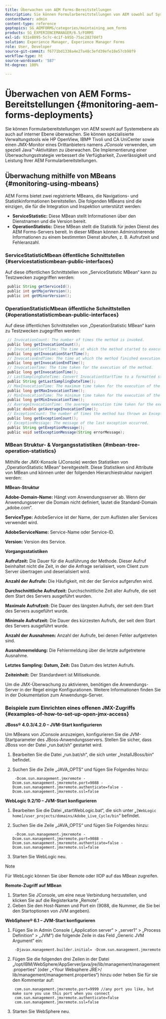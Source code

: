 ```yaml
---
title: Überwachen von AEM Forms-Bereitstellungen
description: Sie können Formularbereitstellungen von AEM sowohl auf Systemebene als auch auf interner Ebene überwachen. Erfahren Sie mehr über das Überwachen von AEM Forms-Bereitstellungen für dieses Dokument.
contentOwner: admin
content-type: reference
geptopics: SG_AEMFORMS/categories/maintaining_aem_forms
products: SG_EXPERIENCEMANAGER/6.5/FORMS
exl-id: 931e8095-5c7c-4c1f-b95b-75ac2827d4f3
solution: Experience Manager, Experience Manager Forms
role: User, Developer
source-git-commit: f6771bd1338a4e27a48c3efd39efe18e57cb98f9
workflow-type: ht
source-wordcount: '587'
ht-degree: 100%

---
```


# Überwachen von AEM Forms-Bereitstellungen {#monitoring-aem-forms-deployments}

Sie können Formularbereitstellungen von AEM sowohl auf Systemebene als auch auf interner Ebene überwachen. Sie können spezialisierte Verwaltungstools wie HP OpenView, IBM® Tivoli und CA UniCenter sowie einen JMX-Monitor eines Drittanbieters namens *JConsole* verwenden, um speziell Java™-Aktivitäten zu überwachen. Die Implementierung einer Überwachungsstrategie verbessert die Verfügbarkeit, Zuverlässigkeit und Leistung Ihrer AEM Formularbereitstellungen.

<!-- For more information about monitoring AEM forms deployments, see [A technical guide for monitoring AEM forms deployments](https://www.adobe.com/devnet/livecycle/pdfs/lc_monitoring_wp_ue.pdf). This URL is 404. No suitable replacement URL was found after a search. Do not make this link live if it is dead! -->

## Überwachung mithilfe von MBeans {#monitoring-using-mbeans}

AEM Forms bietet zwei registrierte MBeans, die Navigations- und Statistikinformationen bereitstellen. Die folgenden MBeans sind die einzigen, die für die Integration und Inspektion unterstützt werden:

* **ServiceStatistic:** Diese MBean stellt Informationen über den Dienstnamen und die Version bereit.
* **OperationStatistic:** Diese MBean stellt die Statistik für jeden Dienst des AEM Forms-Servers bereit. In dieser MBean können Administrierende Informationen zu einem bestimmten Dienst abrufen, z. B. Aufrufzeit und Fehleranzahl.

### ServiceStatisticMbean öffentliche Schnittstellen {#servicestatisticmbean-public-interfaces}

Auf diese öffentlichen Schnittstellen von „ServiceStatistic MBean“ kann zu Testzwecken zugegriffen werden:

```java
 public String getServiceId();
 public int getMajorVersion();
 public int getMinorVersion();
```

### OperationStatisticMbean öffentliche Schnittstellen {#operationstatisticmbean-public-interfaces}

Auf diese öffentlichen Schnittstellen von „OperationStatistic MBean“ kann zu Testzwecken zugegriffen werden:

```java
 // InvocationCount: The number of times the method is invoked.
 public long getInvocationCount();
 // InvocationStartTime: The time at which the method started to execute.
 public long getInvocationStartTime();
 // InvocationEndTime: The time at which the method finished execution.
 public long getInvocationEndTime();
 // InvocationTime: The time taken for the execution of the method.
 public long getInvocationTime();
 // LastSamplingDateTime: Convert InvocationStartTime to a formatted string
 public String getLastSamplingDateTime();
 // MaxInvocationTime: The maximum time taken for the execution of the method.
 public long getMaxInvocationTime();
 // MinInvocationTime: The minimum time taken for the execution of the method.
 public long getMinInvocationTime();
 // AverageInvocationTime: the averege execution time taken for the execution of the method.
 public double getAverageInvocationTime();
 // ExceptionCount: The number of times the method has thrown an Exception.
 public long getExceptionCount();
 // ExceptionMessage: The message of the last exception occurred.
 public String getExeptionMessage();
 public void setExceptionMessage(String errorMessage);
```

### MBean Struktur- &amp; Vorgangsstatistiken {#mbean-tree-operation-statistics}

Mithilfe der JMX-Konsole (JConsole) werden Statistiken von „OperationStatistic MBean“ bereitgestellt. Diese Statistiken sind Attribute von MBean und können unter der folgenden Hierarchiestruktur navigiert werden:

**MBean-Struktur**

**Adobe-Domain-Name:** Hängt vom Anwendungsserver ab. Wenn der Anwendungsserver die Domain nicht definiert, lautet die Standard-Domain „adobe.com“.

**ServiceType:** AdobeService ist der Name, der zum Auflisten aller Services verwendet wird.

**AdobeServiceName:** Service-Name oder Service-ID.

**Version:** Version des Service.

**Vorgangsstatistiken**

**Aufrufzeit:** Die Dauer für die Ausführung der Methode. Dieser Aufruf beinhaltet nicht die Zeit, in der die Anfrage serialisiert, vom Client zum Server übertragen und deserialisiert wird.

**Anzahl der Aufrufe:** Die Häufigkeit, mit der der Service aufgerufen wird.

**Durchschnittliche Aufrufzeit:** Durchschnittliche Zeit aller Aufrufe, die seit dem Start des Servers ausgeführt wurden.

**Maximale Aufrufzeit:** Die Dauer des längsten Aufrufs, der seit dem Start des Servers ausgeführt wurde.

**Minimale Aufrufzeit:** Die Dauer des kürzesten Aufrufs, der seit dem Start des Servers ausgeführt wurde.

**Anzahl der Ausnahmen:** Anzahl der Aufrufe, bei denen Fehler aufgetreten sind.

**Ausnahmemeldung:** Die Fehlermeldung über die letzte aufgetretene Ausnahme.

**Letztes Sampling: Datum, Zeit:** Das Datum des letzten Aufrufs.

**Zeiteinheit:** Der Standardwert ist Millisekunde.

Um die JMX-Überwachung zu aktivieren, benötigen die Anwendungs-Server in der Regel einige Konfigurationen. Weitere Informationen finden Sie in der Dokumentation zum Anwendungs-Server.

### Beispiele zum Einrichten eines offenen JMX-Zugriffs {#examples-of-how-to-set-up-open-jmx-access}

**JBoss® 4.0.3/4.2.0 – JVM-Start konfigurieren**

Um MBeans von JConsole anzuzeigen, konfigurieren Sie die JVM-Startparameter des JBoss-Anwendungsservers. Stellen Sie sicher, dass JBoss von der Datei „run.bat/sh“ gestartet wird.

1. Bearbeiten Sie die Datei „run.bat/sh“, die sich unter „InstallJBoss/bin“ befindet.
1. Suchen Sie die Zeile „JAVA_OPTS“ und fügen Sie Folgendes hinzu:

   ```shell
    -Dcom.sun.management.jmxremote -Dcom.sun.management.jmxremote.port=9088 -Dcom.sun.management.jmxremote.authenticate=false -Dcom.sun.management.jmxremote.ssl=false
   ```

**WebLogic 9.2/10 – JVM-Start konfigurieren**

1. Bearbeiten Sie die Datei „startWebLogic.bat“, die sich unter „`[WebLogic home]/user_projects/domains/Adobe_Live_Cycle/bin`“ befindet.
1. Suchen Sie die Zeile „JAVA_OPTS“ und fügen Sie Folgendes hinzu:

   ```shell
    -Dcom.sun.management.jmxremote -Dcom.sun.management.jmxremote.port=9088 -Dcom.sun.management.jmxremote.authenticate=false -Dcom.sun.management.jmxremote.ssl=false
   ```

1. Starten Sie WebLogic neu.

>[!NOTE]
>
>Für WebLogic können Sie über Remote oder IIOP auf das MBean zugreifen.

**Remote-Zugriff auf MBean**

1. Starten Sie JConsole, um eine neue Verbindung herzustellen, und klicken Sie auf die Registerkarte „Remote“.
1. Geben Sie den Host-Namen und Port ein (9088, die Nummer, die Sie bei den Startoptionen von JVM angeben).

**WebSphere® 6.1 – JVM-Start konfigurieren**

1. Fügen Sie in Admin Console („Application server“ > „server1“ > „Process Definition“ > „JVM“) die folgende Zeile in das Feld „Generic JVM Argument“ ein:

   ```shell
    -Djavax.management.builder.initial= -Dcom.sun.management.jmxremote
   ```

1. Fügen Sie die folgenden drei Zeilen in der Datei „/opt/IBM/WebSphere/AppServer/java/jre/lib/management/management.properties“ (oder „&lt;Your Websphere JRE>/ lib/management/management.properties“) hinzu oder heben Sie für sie den Kommentar auf:

   ```shell
    com.sun.management.jmxremote.port=9999 //any port you like, but make sure you use this port when you connect
    com.sun.management.jmxremote.authenticate=false
    com.sun.management.jmxremote.ssl=false
   ```

1. Starten Sie WebSphere neu.
